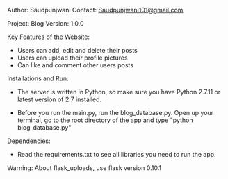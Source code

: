 Author: Saudpunjwani
Contact: Saudpunjwani101@gmail.com

Project: Blog
Version: 1.0.0

Key Features of the Website: 

- Users can add, edit and delete their posts
- Users can upload their profile pictures
- Can like and comment other users posts

Installations and Run:

- The server is written in Python, so make sure you have Python 2.7.11 or latest version of 2.7 installed.

- Before you run the main.py, run the blog_database.py. Open up your terminal, go to the root directory of the app and type "python blog_database.py"

Dependencies:

- Read the requirements.txt to see all libraries you need to run the app.


Warning: About flask_uploads, use flask version 0.10.1 
